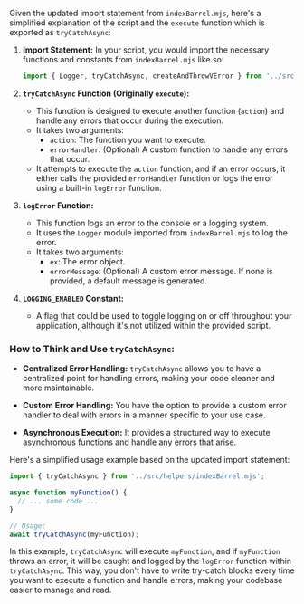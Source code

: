 Given the updated import statement from `indexBarrel.mjs`, here's a simplified explanation of the script and the `execute` function which is exported as `tryCatchAsync`:

1. **Import Statement:**
    In your script, you would import the necessary functions and constants from `indexBarrel.mjs` like so:
    ```javascript
    import { Logger, tryCatchAsync, createAndThrowVError } from '../src/helpers/indexBarrel.mjs';
    ```

2. **`tryCatchAsync` Function (Originally `execute`):**
    - This function is designed to execute another function (`action`) and handle any errors that occur during the execution.
    - It takes two arguments:
      - `action`: The function you want to execute.
      - `errorHandler`: (Optional) A custom function to handle any errors that occur.
    - It attempts to execute the `action` function, and if an error occurs, it either calls the provided `errorHandler` function or logs the error using a built-in `logError` function.

3. **`logError` Function:**
    - This function logs an error to the console or a logging system. 
    - It uses the `Logger` module imported from `indexBarrel.mjs` to log the error.
    - It takes two arguments:
      - `ex`: The error object.
      - `errorMessage`: (Optional) A custom error message. If none is provided, a default message is generated.

4. **`LOGGING_ENABLED` Constant:**
    - A flag that could be used to toggle logging on or off throughout your application, although it's not utilized within the provided script.

### How to Think and Use `tryCatchAsync`:

- **Centralized Error Handling:** `tryCatchAsync` allows you to have a centralized point for handling errors, making your code cleaner and more maintainable.
  
- **Custom Error Handling:** You have the option to provide a custom error handler to deal with errors in a manner specific to your use case.
  
- **Asynchronous Execution:** It provides a structured way to execute asynchronous functions and handle any errors that arise.

Here's a simplified usage example based on the updated import statement:

```javascript
import { tryCatchAsync } from '../src/helpers/indexBarrel.mjs';

async function myFunction() {
  // ... some code ...
}

// Usage:
await tryCatchAsync(myFunction);
```

In this example, `tryCatchAsync` will execute `myFunction`, and if `myFunction` throws an error, it will be caught and logged by the `logError` function within `tryCatchAsync`. This way, you don't have to write try-catch blocks every time you want to execute a function and handle errors, making your codebase easier to manage and read.